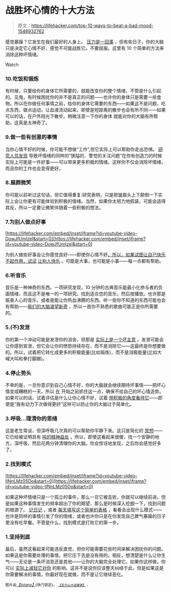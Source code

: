 # 战胜坏心情的十大方法

> 原文：<https://lifehacker.com/top-10-ways-to-beat-a-bad-mood-1548932762>

感觉暴躁？它发生在我们最好的人身上。 [压力是一回事](https://lifehacker.com/what-stress-actually-does-to-you-and-what-you-can-do-ab-5836879) ，但有些日子，你的大脑只是决定它心情不好，感觉不可能战胜它。不要屈服。这里有 10 个简单的方法来消除这种坏情绪。

Watch

### 10.吃饭和锻炼

有时候，只要给你的身体它所需要的，就能改变你的整个情绪，不管是什么引起的。见鬼，有时候困扰你的并不是真正的问题——也许你的身体只是需要一些食物。所以在你做任何事情之前，给你的身体它需要的东西——如果这不是问题，吃点东西，做点运动，让血液流动起来。即使是短距离的散步也会有所不同——如果可以的话，在户外阳光下散步。稍微注意一下你的身体 就能对你的大脑有所帮助，这真是太神奇了。

### 9.做一些有创意的事情

当你心情不好的时候，你可能不想做“工作”,但它实际上可以帮助你走出恐惧。 [研究人员发现](https://lifehacker.com/try-doing-some-creative-work-when-youre-in-a-bad-mood-519879685) 导致坏情绪的同样的“狭隘的、警觉的关注问题”在你有创造力的时候实际上可能是一件好事——可以带来更多积极的情绪。这样你不仅会消除坏情绪，而且你的工作也会变得更好。

### 8.展颜微笑

你可能以前听过这句话，但它值得重复:研究表明，只是把皱眉头上下颠倒一下实际上会让你更有可能体验到积极的情绪。当然，如果你太努力地假装，可能会适得其反，所以一定要让微笑伴随着一些积极的想法。

### 7.为别人做点好事

 [https://lifehacker.com/embed/inset/iframe?id=youtube-video-DowJfUmlzeI&start=0](https://lifehacker.com/embed/inset/iframe?id=youtube-video-DowJfUmlzeI&start=0) 

为别人做些好事会让你感觉良好——即使你心情不好[。所以，如果试图让自己快乐不起作用，试试](https://lifehacker.com/perform-an-altruistic-act-to-change-your-bad-mood-1543974005) [让别人快乐](http://lifehacker.com/make-yourself-happy-so-when-others-look-at-you-they-be-1548146673) 。可能是大事，也可能是小事——每一点都有帮助。

### 6.听音乐

音乐是一种神奇的东西。一项研究发现，10 分钟的古典音乐能最小化参与者的负面情绪，而且这不是唯一的一项研究。找到适合您的音乐，然后按播放。也许那是振奋人心的音乐，或者是能让你热血沸腾的东西。听一些你不知道的东西可能也会有帮助——[我们的大脑渴望新奇](https://lifehacker.com/novelty-and-the-brain-why-new-things-make-us-feel-so-g-508983802) ，所以一首你不熟悉的歌曲可能正是你所需要的。

### 5.(不)发泄

你的第一个冲动可能是发泄你的沮丧，但那是 [实际上是一个坏主意](https://lifehacker.com/venting-frustration-will-only-make-your-anger-worse-5614548) 。发泄可能会让你感到宣泄，但它会让你的愤怒持续存在，而不是消除它——这最终是你想要做的。所以，试着把它转化成更多的积极能量(比如锻炼)，而不是消极能量(比如大喊大叫和拳打脚踢)。

### 4.停止势头

不幸的是，一旦你意识到自己心情不好，你的大脑就会继续期待坏事情——把坏心情变成糟糕的一天。所以 [在](https://lifehacker.com/how-to-beat-a-bad-day-before-it-starts-5754196) 开始之前抓住这一点，确保不给自己的坏心情造势。如果可以的话，试着评估是什么让你心情不好，试着 [用积极的角度看待它](https://lifehacker.com/how-to-beat-a-bad-day-before-it-starts-5754196)——即使是“我有动力下次做得更好”这样可以防止你的大脑过于简单化。

### 3.呼吸...理清你的思绪

这是老生常谈，但深呼吸几次真的可以帮助你平静下来。这只是简化的 [冥想](https://lifehacker.com/a-guide-to-meditation-for-the-rest-of-us-5591576)——它已经被证明具有 [吨的精神益处](http://lifehacker.com/is-meditation-really-beneficial-or-is-it-just-ridiculo-5989429) 。所以，即使这看起来很傻，找一个安静的地方，深呼吸，然后花两分钟清理你的大脑。你会惊讶地发现，之后你会感觉好多了。

### 2.找到模式

 [https://lifehacker.com/embed/inset/iframe?id=youtube-video-lINnLMz05Do&start=0](https://lifehacker.com/embed/inset/iframe?id=youtube-video-lINnLMz05Do&start=0) 

如果这种坏情绪只是一个孤立的事件，那么一旦它被击败，你就可以继续前进。但是如果这种事情发生的频率超出了你的期望，那么是时候深入挖掘一下，找到问题的根源了。 [记日记](https://lifehacker.com/why-you-should-keep-a-journal-and-how-to-start-yours-1547057185) ，或者 [每天填写这个简单的表格](http://lifehacker.com/fill-out-this-one-minute-form-every-day-and-find-out-wh-5901651) ，看看会出现什么模式——也许是同样的事情引发了你的情绪，或者也许你只是在你发现自己脾气暴躁的日子里没有吃早餐。不管是什么，找到模式是打败它的第一步。

### 1.坚持到底

最后，虽然这看起来可能违反直觉，但你可能需要花些时间来解决困扰你的问题。如果这是你需要处理的事情，把它压下去是没有用的。相反，想清楚是什么让你生气——无论是一条坏消息还是其他——让你的大脑完全处理它。如果你这样做，你可以 [实际上减轻它对你](https://lifehacker.com/continued-exposure-to-bad-news-may-prevent-a-bad-mood-1472565384) 的影响。这并不是说你应该整天纠结于此，但是如果这是你需要解决的事情，你最好现在就做，而不是让它继续恶化。

<small>图片由</small>[*<small>【listano】</small>*](http://www.shutterstock.com/pic.mhtml?id=161757554&src=id)<small>(快门锁定)， <small></small> [*<small>【亚力山大诺曼第】</small>*](http://www.flickr.com/photos/alexnormand/2375481923/) *<small>，</small>*</small>